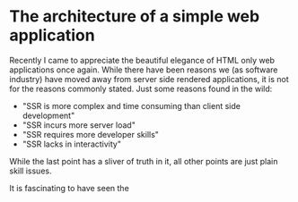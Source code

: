 The architecture of a simple web application
====

Recently I came to appreciate the beautiful elegance of HTML only web applications once again. While there have been reasons we (as software industry) have moved away from server side rendered applications, it is not for the reasons commonly stated. Just some reasons found in the wild:

- "SSR is more complex and time consuming than client side development"
- "SSR incurs more server load"
- "SSR requires more developer skills"
- "SSR lacks in interactivity" 

While the last point has a sliver of truth in it, all other points are just plain skill issues.

It is fascinating to have seen the 